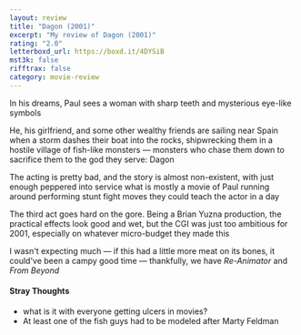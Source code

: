 ```yaml
---
layout: review
title: "Dagon (2001)"
excerpt: "My review of Dagon (2001)"
rating: "2.0"
letterboxd_url: https://boxd.it/4DYSiB
mst3k: false
rifftrax: false
category: movie-review
---
```


In his dreams, Paul sees a woman with sharp teeth and mysterious eye-like symbols

He, his girlfriend, and some other wealthy friends are sailing near Spain when a storm dashes their boat into the rocks, shipwrecking them in a hostile village of fish-like monsters — monsters who chase them down to sacrifice them to the god they serve: Dagon

The acting is pretty bad, and the story is almost non-existent, with just enough peppered into service what is mostly a movie of Paul running around performing stunt fight moves they could teach the actor in a day

The third act goes hard on the gore. Being a Brian Yuzna production, the practical effects look good and wet, but the CGI was just too ambitious for 2001, especially on whatever micro-budget they made this

I wasn't expecting much — if this had a little more meat on its bones, it could've been a campy good time — thankfully, we have <i>Re-Animator</i> and <i>From Beyond</i>

#### Stray Thoughts

- what is it with everyone getting ulcers in movies?
- At least one of the fish guys had to be modeled after Marty Feldman
